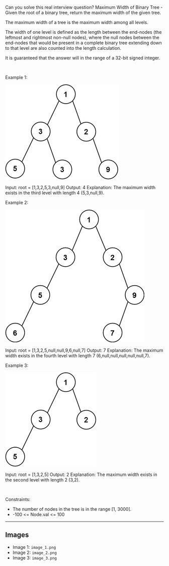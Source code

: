 Can you solve this real interview question? Maximum Width of Binary Tree - Given the root of a binary tree, return the maximum width of the given tree.

The maximum width of a tree is the maximum width among all levels.

The width of one level is defined as the length between the end-nodes (the leftmost and rightmost non-null nodes), where the null nodes between the end-nodes that would be present in a complete binary tree extending down to that level are also counted into the length calculation.

It is guaranteed that the answer will in the range of a 32-bit signed integer.

 

Example 1:

![Example 1](./image_1.png)


Input: root = [1,3,2,5,3,null,9]
Output: 4
Explanation: The maximum width exists in the third level with length 4 (5,3,null,9).


Example 2:

![Example 2](./image_2.png)


Input: root = [1,3,2,5,null,null,9,6,null,7]
Output: 7
Explanation: The maximum width exists in the fourth level with length 7 (6,null,null,null,null,null,7).


Example 3:

![Example 3](./image_3.png)


Input: root = [1,3,2,5]
Output: 2
Explanation: The maximum width exists in the second level with length 2 (3,2).


 

Constraints:

 * The number of nodes in the tree is in the range [1, 3000].
 * -100 <= Node.val <= 100

---

## Images

- Image 1: `image_1.png`
- Image 2: `image_2.png`
- Image 3: `image_3.png`
